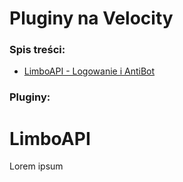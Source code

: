 # Pluginy na Velocity

### Spis treści:

- [LimboAPI - Logowanie i AntiBot](https://forums.papermc.io/threads/limboapi-an-api-which-provides-virtual-servers-features.329/)

### Pluginy:

# LimboAPI
 Lorem ipsum
